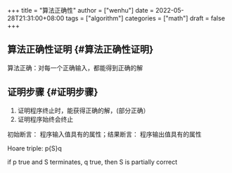 +++
title = "算法正确性"
author = ["wenhu"]
date = 2022-05-28T21:31:00+08:00
tags = ["algorithm"]
categories = ["math"]
draft = false
+++

## 算法正确性证明 {#算法正确性证明}

算法正确：对每一个正确输入，都能得到正确的解


## 证明步骤 {#证明步骤}

1.  证明程序终止时，能获得正确的解，(部分正确）
2.  证明程序始终会终止

初始断言： 程序输入值具有的属性；结果断言： 程序输出值具有的属性

Hoare triple:  p{S}q

if p true and S terminates, q true, then S is partially correct
